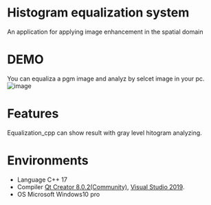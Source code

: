 # Histogram equalization system
An application for applying image enhancement in the spatial domain

# DEMO

You can equaliza a pgm image and analyz by selcet image in your pc.
![image](https://github.com/ooniwatori/histogram-equalization-system/blob/main/demo.png)

# Features

Equalization_cpp can show result with gray level hitogram analyzing.

# Environments 

* Language C++ 17
* Compiler [Qt Creator 8.0.2(Community)](https://www.qt.io/), [Visual Studio 2019](https://visualstudio.microsoft.com/).
* OS Microsoft Windows10 pro

